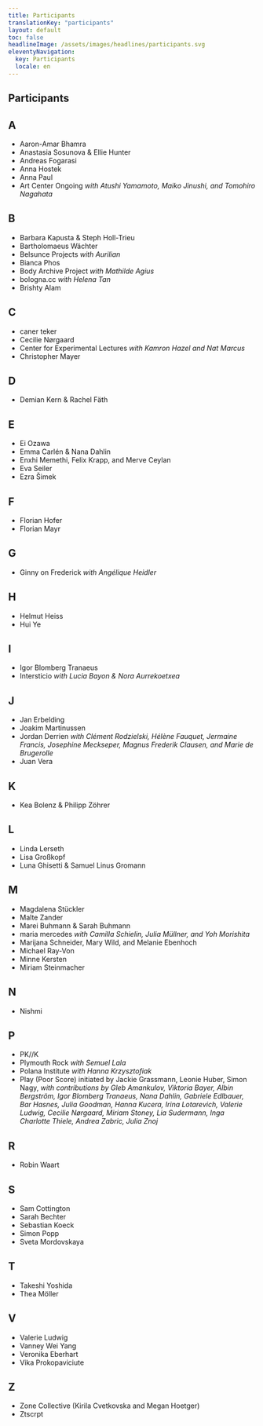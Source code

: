 ```yaml
---
title: Participants
translationKey: "participants"
layout: default
toc: false
headlineImage: /assets/images/headlines/participants.svg
eleventyNavigation:
  key: Participants
  locale: en
---
```


## Participants

## A
- Aaron-Amar Bhamra
- Anastasia Sosunova & Ellie Hunter
- Andreas Fogarasi
- Anna Hostek
- Anna Paul
- Art Center Ongoing *with Atushi Yamamoto, Maiko Jinushi, and Tomohiro Nagahata*
## B
- Barbara Kapusta & Steph Holl-Trieu
- Bartholomaeus Wächter
- Belsunce Projects *with Aurilian* 
- Bianca Phos
- Body Archive Project *with Mathilde Agius*
- bologna.cc *with Helena Tan*
- Brishty Alam
## C
- caner teker
- Cecilie Nørgaard
- Center for Experimental Lectures *with Kamron Hazel and Nat Marcus*
- Christopher Mayer
## D
- Demian Kern & Rachel Fäth
## E
- Ei Ozawa
- Emma Carlén & Nana Dahlin
- Enxhi Memethi, Felix Krapp, and Merve Ceylan
- Eva Seiler
- Ezra Šimek
## F
- Florian Hofer
- Florian Mayr
## G
- Ginny on Frederick *with Angélique Heidler*
## H
- Helmut Heiss
- Hui Ye
## I
- Igor Blomberg Tranaeus
- Intersticio *with Lucia Bayon & Nora Aurrekoetxea*
## J
- Jan Erbelding
- Joakim Martinussen
- Jordan Derrien *with Clément Rodzielski, Hélène Fauquet, Jermaine Francis, Josephine Meckseper, Magnus Frederik Clausen, and Marie de Brugerolle*
- Juan Vera
## K
- Kea Bolenz & Philipp Zöhrer
## L
- Linda Lerseth
- Lisa Großkopf
- Luna Ghisetti & Samuel Linus Gromann
## M
- Magdalena Stückler
- Malte Zander
- Marei Buhmann & Sarah Buhmann
- maria mercedes *with Camilla Schielin, Julia Müllner, and Yoh Morishita*
- Marijana Schneider, Mary Wild, and Melanie Ebenhoch
- Michael Ray-Von
- Minne Kersten
- Miriam Steinmacher
## N
- Nishmi
## P
- PK//K
- Plymouth Rock *with Semuel Lala*
- Polana Institute *with Hanna Krzysztofiak*
- Play (Poor Score) initiated by Jackie Grassmann, Leonie Huber, Simon Nagy, *with contributions by Gleb Amankulov, Viktoria Bayer, Albin Bergström, Igor Blomberg Tranaeus, Nana Dahlin, Gabriele Edlbauer, Bar Hasnes, Julia Goodman, Hanna Kucera, Irina Lotarevich, Valerie Ludwig, Cecilie Nørgaard, Miriam Stoney, Lia Sudermann, Inga Charlotte Thiele, Andrea Zabric, Julia Znoj*
## R
- Robin Waart
## S
- Sam Cottington
- Sarah Bechter
- Sebastian Koeck
- Simon Popp
- Sveta Mordovskaya
## T
- Takeshi Yoshida
- Thea Möller
## V
- Valerie Ludwig
- Vanney Wei Yang
- Veronika Eberhart
- Vika Prokopaviciute
## Z
- Zone Collective (Kirila Cvetkovska and Megan Hoetger)
- Ztscrpt
